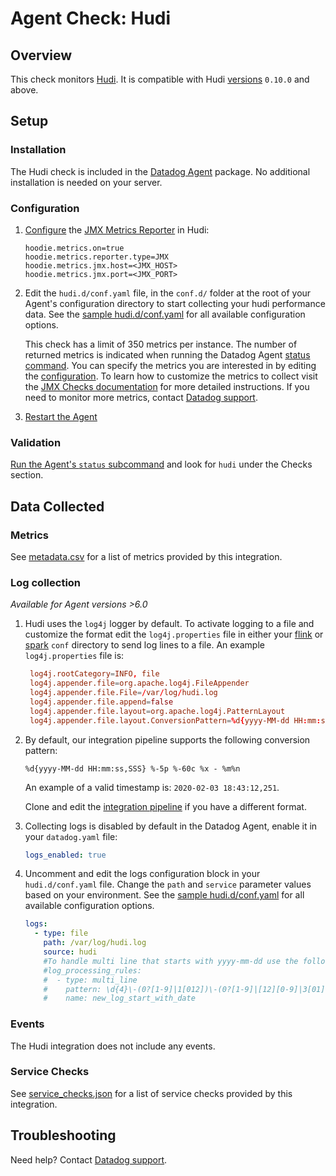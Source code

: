 # Agent Check: Hudi

## Overview

This check monitors [Hudi][1].
It is compatible with Hudi [versions][2] `0.10.0` and above.

## Setup

### Installation

The Hudi check is included in the [Datadog Agent][3] package.
No additional installation is needed on your server.

### Configuration

1. [Configure][4] the [JMX Metrics Reporter][5] in Hudi:

    ```
    hoodie.metrics.on=true
    hoodie.metrics.reporter.type=JMX
    hoodie.metrics.jmx.host=<JMX_HOST>
    hoodie.metrics.jmx.port=<JMX_PORT>
    ```


2. Edit the `hudi.d/conf.yaml` file, in the `conf.d/` folder at the root of your
   Agent's configuration directory to start collecting your hudi performance data.
   See the [sample hudi.d/conf.yaml][6] for all available configuration options.

   This check has a limit of 350 metrics per instance. The number of returned metrics is indicated when running the Datadog Agent [status command][12].
   You can specify the metrics you are interested in by editing the [configuration][6].
   To learn how to customize the metrics to collect visit the [JMX Checks documentation][7] for more detailed instructions.
   If you need to monitor more metrics, contact [Datadog support][8].

3. [Restart the Agent][9]


### Validation

[Run the Agent's `status` subcommand][10] and look for `hudi` under the Checks section.

## Data Collected

### Metrics

See [metadata.csv][11] for a list of metrics provided by this integration.


### Log collection

_Available for Agent versions >6.0_

1. Hudi uses the `log4j` logger by default. To activate logging to a file and customize the format edit the `log4j.properties` file in either your [flink][13] or [spark][14] `conf` directory to send log lines to a file. An example `log4j.properties` file is:

   ```conf
    log4j.rootCategory=INFO, file
    log4j.appender.file=org.apache.log4j.FileAppender
    log4j.appender.file.File=/var/log/hudi.log
    log4j.appender.file.append=false
    log4j.appender.file.layout=org.apache.log4j.PatternLayout
    log4j.appender.file.layout.ConversionPattern=%d{yyyy-MM-dd HH:mm:ss,SSS} %-5p %-60c %x - %m%n
   ```

2. By default, our integration pipeline supports the following conversion pattern:

    ```text
    %d{yyyy-MM-dd HH:mm:ss,SSS} %-5p %-60c %x - %m%n
    ```

     An example of a valid timestamp is: `2020-02-03 18:43:12,251`.

     Clone and edit the [integration pipeline][11] if you have a different format.

3. Collecting logs is disabled by default in the Datadog Agent, enable it in your `datadog.yaml` file:

   ```yaml
   logs_enabled: true
   ```

4. Uncomment and edit the logs configuration block in your `hudi.d/conf.yaml` file. Change the `path` and `service` parameter values based on your environment. See the [sample hudi.d/conf.yaml][6] for all available configuration options.

   ```yaml
   logs:
     - type: file
       path: /var/log/hudi.log
       source: hudi
       #To handle multi line that starts with yyyy-mm-dd use the following pattern
       #log_processing_rules:
       #  - type: multi_line
       #    pattern: \d{4}\-(0?[1-9]|1[012])\-(0?[1-9]|[12][0-9]|3[01])
       #    name: new_log_start_with_date
   ```
### Events

The Hudi integration does not include any events.

### Service Checks

See [service_checks.json][12] for a list of service checks provided by this integration.

## Troubleshooting

Need help? Contact [Datadog support][8].

[1]: https://hudi.apache.org/
[2]: https://github.com/apache/hudi/releases
[3]: https://docs.datadoghq.com/agent/
[4]: https://hudi.apache.org/docs/configurations#Metrics-Configurations
[5]: https://hudi.apache.org/docs/metrics/#jmxmetricsreporter
[6]: https://github.com/DataDog/integrations-core/blob/master/hudi/datadog_checks/hudi/data/conf.yaml.example
[7]: https://docs.datadoghq.com/integrations/java/
[8]: https://docs.datadoghq.com/help/
[9]: https://docs.datadoghq.com/agent/guide/agent-commands/#start-stop-and-restart-the-agent
[10]: https://docs.datadoghq.com/agent/guide/agent-commands/#agent-status-and-information
[11]: https://github.com/DataDog/integrations-core/blob/master/hudi/metadata.csv
[12]: https://github.com/DataDog/integrations-core/blob/master/hudi/assets/service_checks.json
[13]: https://github.com/apache/flink/tree/master/flink-dist/src/main/flink-bin/conf
[14]: https://github.com/apache/spark/tree/master/conf
